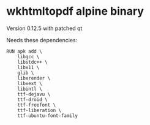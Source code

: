 # wkhtmltopdf alpine binary

Version 0.12.5 with patched qt


Needs these dependencies:

```
RUN apk add \
    libgcc \
    libstdc++ \
    libx11 \
    glib \
    libxrender \
    libxext \
    libintl \
    ttf-dejavu \
    ttf-droid \
    ttf-freefont \
    ttf-liberation \
    ttf-ubuntu-font-family
```
